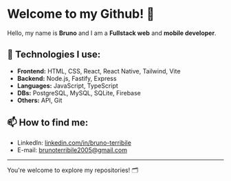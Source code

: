 # Welcome to my Github! 👋

Hello, my name is **Bruno** and I am a **Fullstack web** and **mobile developer**.

## 🚀 Technologies I use:
* **Frontend:** HTML, CSS, React, React Native, Tailwind, Vite
* **Backend:** Node.js, Fastify, Express
* **Languages:** JavaScript, TypeScript
* **DBs:** PostgreSQL, MySQL, SQLite, Firebase
* **Others:** API, Git

## 📫 How to find me:
- LinkedIn: [linkedin.com/in/bruno-terribile](https://www.linkedin.com/in/bruno-terribile)
- E-mail: [brunoterribile2005@gmail.com](mailto:brunoterribile2005@gmail.com)

---

You're welcome to explore my repositories! 🗂
